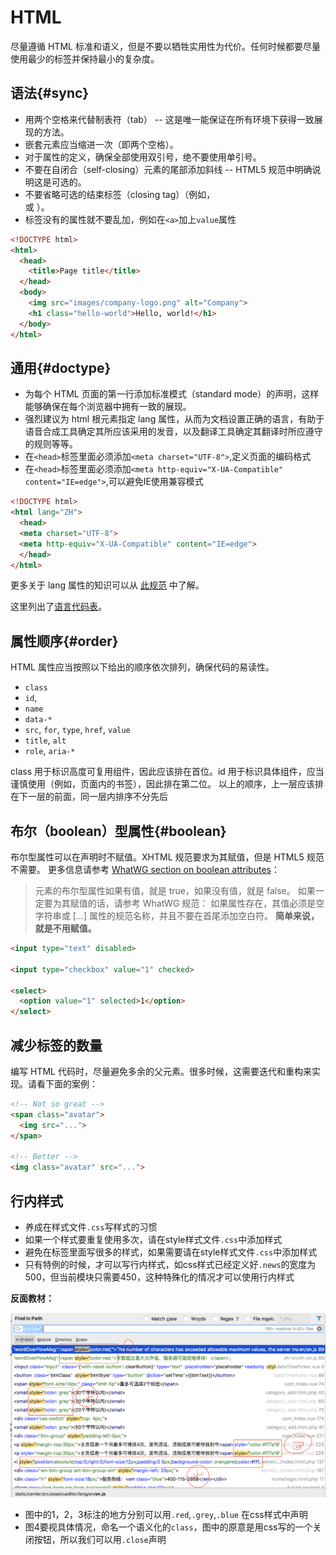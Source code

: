 # HTML
尽量遵循 HTML 标准和语义，但是不要以牺牲实用性为代价。任何时候都要尽量使用最少的标签并保持最小的复杂度。


## 语法{#sync}
* 用两个空格来代替制表符（tab） -- 这是唯一能保证在所有环境下获得一致展现的方法。
* 嵌套元素应当缩进一次（即两个空格）。
* 对于属性的定义，确保全部使用双引号，绝不要使用单引号。
* 不要在自闭合（self-closing）元素的尾部添加斜线 -- HTML5 规范中明确说明这是可选的。
* 不要省略可选的结束标签（closing tag）（例如，</li> 或 </body>）。
* 标签没有的属性就不要乱加，例如在`<a>`加上`value`属性

```html
<!DOCTYPE html>
<html>
  <head>
    <title>Page title</title>
  </head>
  <body>
    <img src="images/company-logo.png" alt="Company">
    <h1 class="hello-world">Hello, world!</h1>
  </body>
</html>
```
## 通用{#doctype}
* 为每个 HTML 页面的第一行添加标准模式（standard mode）的声明，这样能够确保在每个浏览器中拥有一致的展现。
* 强烈建议为 html 根元素指定 lang 属性，从而为文档设置正确的语言，有助于语音合成工具确定其所应该采用的发音，以及翻译工具确定其翻译时所应遵守的规则等等。
* 在`<head>`标签里面必须添加`<meta charset="UTF-8">`,定义页面的编码格式
* 在`<head>`标签里面必须添加`<meta http-equiv="X-UA-Compatible" content="IE=edge">`,可以避免IE使用兼容模式


```html
<!DOCTYPE html>
<html lang="ZH">
  <head>
  <meta charset="UTF-8">
  <meta http-equiv="X-UA-Compatible" content="IE=edge">
  </head>
</html>
```
更多关于 lang 属性的知识可以从 [此规范](http://www.w3.org/html/wg/drafts/html/master/semantics.html#the-html-element) 中了解。

这里列出了[语言代码表](https://www.sitepoint.com/iso-2-letter-language-codes/)。


## 属性顺序{#order}
HTML 属性应当按照以下给出的顺序依次排列，确保代码的易读性。

* `class`
* `id`,
* `name`
* `data-*`
* `src`, `for`, `type`, `href`, `value`
* `title`, `alt`
* `role`, `aria-*`

class 用于标识高度可复用组件，因此应该排在首位。id 用于标识具体组件，应当谨慎使用（例如，页面内的书签），因此排在第二位。
以上的顺序，上一层应该排在下一层的前面，同一层内排序不分先后

## 布尔（boolean）型属性{#boolean}
布尔型属性可以在声明时不赋值。XHTML 规范要求为其赋值，但是 HTML5 规范不需要。
更多信息请参考 [WhatWG section on boolean attributes](http://www.whatwg.org/specs/web-apps/current-work/multipage/common-microsyntaxes.html#boolean-attributes)：
> 元素的布尔型属性如果有值，就是 true，如果没有值，就是 false。
如果一定要为其赋值的话，请参考 WhatWG 规范：
> 如果属性存在，其值必须是空字符串或 [...] 属性的规范名称，并且不要在首尾添加空白符。
**简单来说，就是不用赋值。**

```html
<input type="text" disabled>

<input type="checkbox" value="1" checked>

<select>
  <option value="1" selected>1</option>
</select>
```

## 减少标签的数量
编写 HTML 代码时，尽量避免多余的父元素。很多时候，这需要迭代和重构来实现。请看下面的案例：

```html
<!-- Not so great -->
<span class="avatar">
  <img src="...">
</span>

<!-- Better -->
<img class="avatar" src="...">

```
## 行内样式
* 养成在样式文件`.css`写样式的习惯
* 如果一个样式要重复使用多次，请在style样式文件`.css`中添加样式
* 避免在标签里面写很多的样式，如果需要请在style样式文件`.css`中添加样式
* 只有特例的时候，才可以写行内样式，如css样式已经定义好`.news`的宽度为500，但当前模块只需要450，这种特殊化的情况才可以使用行内样式

**反面教材：**

![错误的CSS方法](style.png)

* 图中的1，2，3标注的地方分别可以用`.red`,`.grey`,`.blue` 在css样式中声明
* 图4要视具体情况，命名一个语义化的`class`，图中的原意是用css写的一个关闭按钮，所以我们可以用`.close`声明


